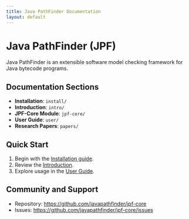 ```yaml
---
title: Java PathFinder Documentation
layout: default
---
```


# Java PathFinder (JPF)

Java PathFinder is an extensible software model checking framework for Java bytecode programs.

## Documentation Sections

- **Installation**: `install/`
- **Introduction**: `intro/`
- **JPF-Core Module**: `jpf-core/`
- **User Guide**: `user/`
- **Research Papers**: `papers/`

## Quick Start

1. Begin with the [Installation guide](install/How-to-install-JPF.html).
2. Review the [Introduction](intro/Introduction.html).
3. Explore usage in the [User Guide](user/How-to-use-JPF.html).

## Community and Support

- Repository: https://github.com/javapathfinder/jpf-core
- Issues: https://github.com/javapathfinder/jpf-core/issues
